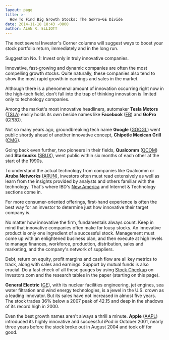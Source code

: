 ```yaml
---
layout: page
title: >-
  How To Find Big Growth Stocks: The GoPro—GE Divide
date: 2014-11-18 18:43 -0800
author: ALAN R. ELLIOTT
---
```





The next several Investor's Corner columns will suggest ways to boost your stock portfolio return, immediately and in the long run.

  

Suggestion No. 1: Invest only in truly innovative companies.

  

Innovative, fast-growing and dynamic companies are often the most compelling growth stocks. Quite naturally, these companies also tend to show the most rapid growth in earnings and sales in the market.

  

Although there is a phenomenal amount of innovation occurring right now in the high-tech field, don't fall into the trap of thinking innovation is limited only to technology companies.

  

Among the market's most innovative headliners, automaker **Tesla Motors** ([TSLA](https://research.investors.com/quote.aspx?symbol=TSLA)) easily holds its own beside names like **Facebook** ([FB](https://research.investors.com/quote.aspx?symbol=FB)) and **GoPro** ([GPRO](https://research.investors.com/quote.aspx?symbol=GPRO)).

  

Not so many years ago, groundbreaking tech name **Google** ([GOOGL](https://research.investors.com/quote.aspx?symbol=GOOGL)) went public shortly ahead of another innovative concept, **Chipotle Mexican Grill** ([CMG](https://research.investors.com/quote.aspx?symbol=CMG)).

  

Going back even further, two pioneers in their fields, **Qualcomm** ([QCOM](https://research.investors.com/quote.aspx?symbol=QCOM)) and **Starbucks** ([SBUX](https://research.investors.com/quote.aspx?symbol=SBUX)), went public within six months of each other at the start of the 1990s.

  

To understand the actual technology from companies like Qualcomm or **Aruba Networks** ([ARUN](https://research.investors.com/quote.aspx?symbol=ARUN)), investors often must read extensively as well as learn from the insights provided by analysts and others familiar with the technology. That's where IBD's [New America](http://news.investors.com/business/new-america.htm) and Internet & Technology sections come in.

  

For more consumer-oriented offerings, first-hand experience is often the best way for an investor to determine just how innovative their target company is.

  

No matter how innovative the firm, fundamentals always count. Keep in mind that innovative companies often make for lousy stocks. An innovative product is only one ingredient of a successful stock. Management must come up with an enlightened business plan, and then execute at high levels to manage finances, workforce, production, distribution, sales and marketing, and the company's network of suppliers.

  

Debt, return on equity, profit margins and cash flow are all key metrics to track, along with sales and earnings. Support by mutual funds is also crucial. Do a fast check of all these gauges by using [Stock Checkup](http://research.investors.com/stock-checkup/) on Investors.com and the research tables in the paper (starting on this page).

  

**General Electric** ([GE](https://research.investors.com/quote.aspx?symbol=GE)), with its nuclear facilities engineering, jet engines, sea water filtration and wind energy technologies, is a jewel in the U.S. crown as a leading innovator. But its sales have not increased in almost five years. The stock trades 36% below a 2007 peak of 42.15 and deep in the shadows of its record high in 2000.

  

Even the best growth names aren't always a thrill a minute. **Apple** ([AAPL](https://research.investors.com/quote.aspx?symbol=AAPL)) introduced its highly innovative and successful iPod in October 2001, nearly three years before the stock broke out in August 2004 and took off for good.





